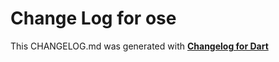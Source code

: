 # Change Log for ose
>


This CHANGELOG.md was generated with [**Changelog for Dart**](https://pub.dartlang.org/packages/changelog)
